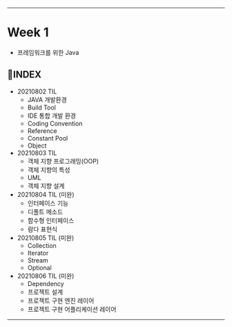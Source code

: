 ___
# Week 1
- 프레임워크를 위한 Java

## 📌INDEX
- 20210802 TIL
  - JAVA 개발환경
  - Build Tool
  - IDE 통합 개발 환경
  - Coding Convention
  - Reference
  - Constant Pool
  - Object
- 20210803 TIL
  - 객체 지향 프로그래밍(OOP)
  - 객체 지향의 특성
  - UML
  - 객체 지향 설계
- 20210804 TIL (미완)
  - 인터페이스 기능
  - 디폴트 메소드
  - 함수형 인터페이스
  - 람다 표현식
- 20210805 TIL (미완)
  - Collection
  - Iterator
  - Stream
  - Optional
- 20210806 TIL (미완)
  - Dependency
  - 프로젝트 설계
  - 프로젝트 구현 엔진 레이어
  - 프로젝트 구현 어플리케이션 레이어
___